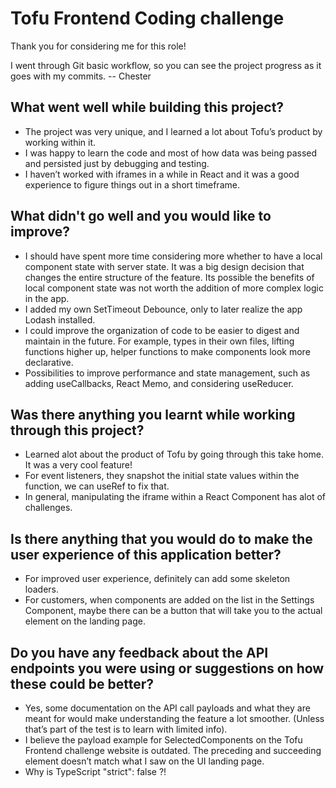 # Tofu Frontend Coding challenge

Thank you for considering me for this role!

I went through Git basic workflow, so you can see the project progress as it goes with my commits.
-- Chester

## What went well while building this project?
* The project was very unique, and I learned a lot about Tofu’s product by working within it.
* I was happy to learn the code and most of how data was being passed and persisted just by debugging and testing.
* I haven’t worked with iframes in a while in React and it was a good experience to figure things out in a short timeframe.

## What didn't go well and you would like to improve?
* I should have spent more time considering more whether to have a local component state with server state. It was a big design decision that changes the entire structure of the feature. Its possible the benefits of local component state was not worth the addition of more complex logic in the app.
* I added my own SetTimeout Debounce, only to later realize the app Lodash installed.
* I could improve the organization of code to be easier to digest and maintain in the future. For example, types in their own files, lifting functions higher up, helper functions to make components look more declarative.
* Possibilities to improve performance and state management, such as adding useCallbacks, React Memo, and considering useReducer. 

## Was there anything you learnt while working through this project?
* Learned alot about the product of Tofu by going through this take home. It was a very cool feature!
* For event listeners, they snapshot the  initial state values within the function, we can useRef to fix that.
* In general, manipulating the iframe within a React Component has alot of challenges.

## Is there anything that you would do to make the user experience of this application better?

* For improved user experience, definitely can add some skeleton loaders.
* For customers, when components are added on the list in the Settings Component, maybe there can be a button that will take you to the actual element on the landing page.

## Do you have any feedback about the API endpoints you were using or suggestions on how these could be better?
* Yes, some documentation on the API call payloads and what they are meant for would make understanding the feature a lot smoother. (Unless that’s part of the test is to learn with limited info).
* I believe the payload example for SelectedComponents on the Tofu Frontend challenge website is outdated. The preceding and succeeding element doesn’t match what I saw on the UI landing page.
* Why is TypeScript "strict": false ?!
